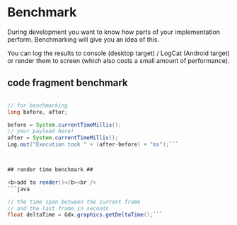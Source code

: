# Benchmark #

During development you want to know how parts of your implementation perform.
Benchmarking will give you an idea of this.

You can log the results to console (desktop target) / LogCat (Android target) or render them to screen (which also costs a small amount of performance).


## code fragment benchmark ##

```java

// for benchmarking
long before, after;

before = System.currentTimeMillis();
// your payload here!
after = System.currentTimeMillis();
Log.out("Execution took " + (after-before) + "ms");```



## render time benchmark ##

<b>add to render()</b><br />
```java

// the time span between the current frame
// and the last frame in seconds
float deltaTime = Gdx.graphics.getDeltaTime();```